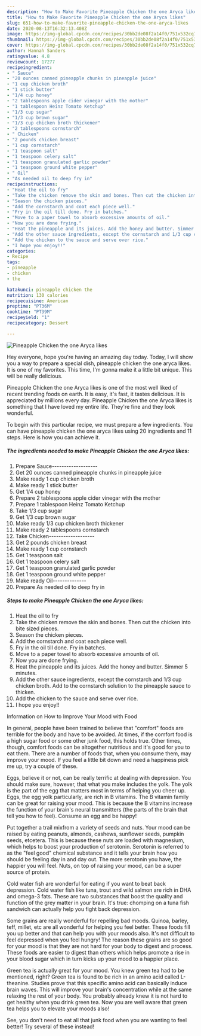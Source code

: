 ```yaml
---
description: "How to Make Favorite Pineapple Chicken the one Aryca likes"
title: "How to Make Favorite Pineapple Chicken the one Aryca likes"
slug: 651-how-to-make-favorite-pineapple-chicken-the-one-aryca-likes
date: 2020-08-13T16:32:13.408Z
image: https://img-global.cpcdn.com/recipes/30bb2de08f2a14f0/751x532cq70/pineapple-chicken-the-one-aryca-likes-recipe-main-photo.jpg
thumbnail: https://img-global.cpcdn.com/recipes/30bb2de08f2a14f0/751x532cq70/pineapple-chicken-the-one-aryca-likes-recipe-main-photo.jpg
cover: https://img-global.cpcdn.com/recipes/30bb2de08f2a14f0/751x532cq70/pineapple-chicken-the-one-aryca-likes-recipe-main-photo.jpg
author: Hannah Sanders
ratingvalue: 4.8
reviewcount: 17277
recipeingredient:
- " Sauce"
- "20 ounces canned pineapple chunks in pineapple juice"
- "1 cup chicken broth"
- "1 stick butter"
- "1/4 cup honey"
- "2 tablespoons apple cider vinegar with the mother"
- "1 tablespoon Heinz Tomato Ketchup"
- "1/3 cup sugar"
- "1/3 cup brown sugar"
- "1/3 cup chicken broth thickener"
- "2 tablespoons cornstarch"
- " Chicken"
- "2 pounds chicken breast"
- "1 cup cornstarch"
- "1 teaspoon salt"
- "1 teaspoon celery salt"
- "1 teaspoon granulated garlic powder"
- "1 teaspoon ground white pepper"
- " Oil"
- "As needed oil to deep fry in"
recipeinstructions:
- "Heat the oil to fry"
- "Take the chicken remove the skin and bones. Then cut the chicken into bite sized pieces."
- "Season the chicken pieces."
- "Add the cornstarch and coat each piece well."
- "Fry in the oil till done. Fry in batches."
- "Move to a paper towel to absorb excessive amounts of oil."
- "Now you are done frying."
- "Heat the pineapple and its juices. Add the honey and butter. Simmer 5 minutes."
- "Add the other sauce ingredients, except the cornstarch and 1/3 cup chicken broth. Add to the cornstarch solution to the pineapple sauce to thicken."
- "Add the chicken to the sauce and serve over rice."
- "I hope you enjoy!!"
categories:
- Recipe
tags:
- pineapple
- chicken
- the

katakunci: pineapple chicken the 
nutrition: 130 calories
recipecuisine: American
preptime: "PT36M"
cooktime: "PT39M"
recipeyield: "1"
recipecategory: Dessert

---
```



![Pineapple Chicken the one Aryca likes](https://img-global.cpcdn.com/recipes/30bb2de08f2a14f0/751x532cq70/pineapple-chicken-the-one-aryca-likes-recipe-main-photo.jpg)

Hey everyone, hope you're having an amazing day today. Today, I will show you a way to prepare a special dish, pineapple chicken the one aryca likes. It is one of my favorites. This time, I'm gonna make it a little bit unique. This will be really delicious.



Pineapple Chicken the one Aryca likes is one of the most well liked of recent trending foods on earth. It is easy, it's fast, it tastes delicious. It is appreciated by millions every day. Pineapple Chicken the one Aryca likes is something that I have loved my entire life. They're fine and they look wonderful.


To begin with this particular recipe, we must prepare a few ingredients. You can have pineapple chicken the one aryca likes using 20 ingredients and 11 steps. Here is how you can achieve it.

<!--inarticleads1-->

##### The ingredients needed to make Pineapple Chicken the one Aryca likes:

1. Prepare  Sauce-------------------
1. Get 20 ounces canned pineapple chunks in pineapple juice
1. Make ready 1 cup chicken broth
1. Make ready 1 stick butter
1. Get 1/4 cup honey
1. Prepare 2 tablespoons apple cider vinegar with the mother
1. Prepare 1 tablespoon Heinz Tomato Ketchup
1. Take 1/3 cup sugar
1. Get 1/3 cup brown sugar
1. Make ready 1/3 cup chicken broth thickener
1. Make ready 2 tablespoons cornstarch
1. Take  Chicken-------------------
1. Get 2 pounds chicken breast
1. Make ready 1 cup cornstarch
1. Get 1 teaspoon salt
1. Get 1 teaspoon celery salt
1. Get 1 teaspoon granulated garlic powder
1. Get 1 teaspoon ground white pepper
1. Make ready  Oil--------------
1. Prepare As needed oil to deep fry in




<!--inarticleads2-->

##### Steps to make Pineapple Chicken the one Aryca likes:

1. Heat the oil to fry
1. Take the chicken remove the skin and bones. Then cut the chicken into bite sized pieces.
1. Season the chicken pieces.
1. Add the cornstarch and coat each piece well.
1. Fry in the oil till done. Fry in batches.
1. Move to a paper towel to absorb excessive amounts of oil.
1. Now you are done frying.
1. Heat the pineapple and its juices. Add the honey and butter. Simmer 5 minutes.
1. Add the other sauce ingredients, except the cornstarch and 1/3 cup chicken broth. Add to the cornstarch solution to the pineapple sauce to thicken.
1. Add the chicken to the sauce and serve over rice.
1. I hope you enjoy!!




Information on How to Improve Your Mood with Food


In general, people have been trained to believe that "comfort" foods are terrible for the body and have to be avoided. At times, if the comfort food is a high sugar food or some other junk food, this holds true. Other times, though, comfort foods can be altogether nutritious and it's good for you to eat them. There are a number of foods that, when you consume them, may improve your mood. If you feel a little bit down and need a happiness pick me up, try a couple of these.

Eggs, believe it or not, can be really terrific at dealing with depression. You should make sure, however, that what you make includes the yolk. The yolk is the part of the egg that matters most in terms of helping you cheer up. Eggs, the egg yolk particularly, are rich in B vitamins. The B vitamin family can be great for raising your mood. This is because the B vitamins increase the function of your brain's neural transmitters (the parts of the brain that tell you how to feel). Consume an egg and be happy!

Put together a trail mixfrom a variety of seeds and nuts. Your mood can be raised by eating peanuts, almonds, cashews, sunflower seeds, pumpkin seeds, etcetera. This is because these nuts are loaded with magnesium, which helps to boost your production of serotonin. Serotonin is referred to as the "feel good" chemical substance and it tells your brain how you should be feeling day in and day out. The more serotonin you have, the happier you will feel. Nuts, on top of raising your mood, can be a super source of protein.

Cold water fish are wonderful for eating if you want to beat back depression. Cold water fish like tuna, trout and wild salmon are rich in DHA and omega-3 fats. These are two substances that boost the quality and function of the grey matter in your brain. It's true: chomping on a tuna fish sandwich can actually help you fight back depression. 

Some grains are really wonderful for repelling bad moods. Quinoa, barley, teff, millet, etc are all wonderful for helping you feel better. These foods fill you up better and that can help you with your moods also. It's not difficult to feel depressed when you feel hungry! The reason these grains are so good for your mood is that they are not hard for your body to digest and process. These foods are easier to digest than others which helps promote a rise in your blood sugar which in turn kicks up your mood to a happier place.

Green tea is actually great for your mood. You knew green tea had to be mentioned, right? Green tea is found to be rich in an amino acid called L-theanine. Studies prove that this specific amino acid can basically induce brain waves. This will improve your brain's concentration while at the same relaxing the rest of your body. You probably already knew it is not hard to get healthy when you drink green tea. Now you are well aware that green tea helps you to elevate your moods also!

See, you don't need to eat all that junk food when you are wanting to feel better! Try several of these instead!

